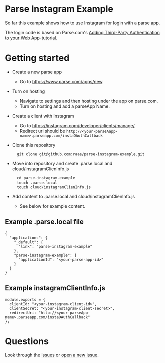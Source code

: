 # Parse Instagram Example
So far this example shows how to use Instagram for login with a parse app.

The login code is based on Parse.com's [Adding Third-Party Authentication to your Web App](https://github.com/ParsePlatform/CloudCodeOAuthGitHubTutorial)-tutorial.

# Getting started
* Create a new parse app
  * Go to https://www.parse.com/apps/new.
* Turn on hosting
  * Navigate to settings and then hosting under the app on parse.com.
  * Turn on hosting and add a parseApp Name.
* Create a client with Instagram
  * Go to https://instagram.com/developer/clients/manage/
  * Redirect uri should be `http://<your-parseAapp-name>.parseapp.com/instaOAuthCallback`
* Clone this repository
  
  ```
    git clone git@github.com:raae/parse-instagram-example.git
  ```
* Move into repository and create .parse.local and cloud/instagramClienInfo.js

  ```
    cd parse-instagram-example
    touch .parse.local
    touch cloud/instagramClienInfo.js
  ```
* Add content to .parse.local and cloud/instagramClienInfo.js
  * See below for example content.

## Example .parse.local file
```
{
  "applications": {
    "_default": {
      "link": "parse-instagram-example"
    },
    "parse-instagram-example": {
      "applicationId": "<your-parse-app-id>"
    }
  }
}
```

## Example instagramClientInfo.js
```
module.exports = {
  clientId: "<your-instagram-client-id>",
  clientSecret: "<your-instagram-client-secret>",
  redirectUri: "http://<your-parseApp-name>.parseapp.com/instaOAuthCallback"
};

```

# Questions
Look through the [issues](https://github.com/raae/parse-instagram-example/issues) or [open a new issue](https://github.com/raae/parse-instagram-example/issues/new).
